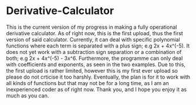 # Derivative-Calculator
This is the current version of my progress in making a fully operational derivative calculator.
As of right now, this is the first upload, thus the first version of said calculator. Currently, it can deal with specific polynomial functions where each term is separated with a plus sign; e.g 2x + 4x^(-5). It does not yet work with a subtraction sign separation or a combination of both; e.g 2x + 4x^(-5) - 3x^6. Furthermore, the programme can only deal with coefficients and exponents, as seen in the two examples. Due to this, the first upload is rather limited, however this is my first ever upload so please do not crticise it too harshly. Eventually, the plan is for it to work with all kinds of functions but that may not be for a long time, as I am an inexperienced coder as of right now. Thank you, and I hope you enjoy it as much as you can.
